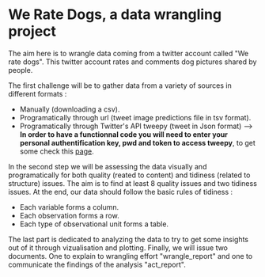 # We Rate Dogs, a data wrangling project

The aim here is to wrangle data coming from a twitter account called "We rate dogs". This twitter account rates and comments dog pictures shared by people.

The first challenge will be to gather data from a variety of sources in different formats :
- Manually (downloading a csv).
- Programatically through url (tweet image predictions file in tsv format).
- Programatically through Twitter's API tweepy (tweet in Json format) --> **In order to have a functionnal code you will need to enter your personal authentification key, pwd and token to access tweepy**, to get some check this [page](https://developer.twitter.com/en/docs/developer-portal/overview).

In the second step we will be assessing the data visually and programatically for both quality (reated to content) and tidiness (related to structure) issues. The aim is to find at least 8 quality issues and two tidiness issues. At the end, our data should follow the basic rules of tidiness :
- Each variable forms a column.
- Each observation forms a row.
- Each type of observational unit forms a table.

The last part is dedicated to analyzing the data to try to get some insights out of it through vizualisation and plotting. Finally, we will issue two documents. One to explain to wrangling effort "wrangle_report" and one to communicate the findings of the analysis "act_report".
